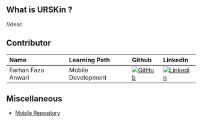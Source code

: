 ## What is URSKin ?

//desc

## Contributor
| Name | Learning Path | Github | LinkedIn |
| :-- | :-- | :-- | :-- |
| Farhan Faza Anwari | Mobile Development | [![GitHub][github-shield]][github-faza] | [![Linkedin][linkedin-shield]][linkedin-faza] |


## Miscellaneous
- [Mobile Repository](https://github.com/frhnfzaa/URSkin)








[//]: # (LINKS)


[github-faza]: https://github.com/frhnfzaa

[linkedin-faza]: https://www.linkedin.com/in/frhnfzaa/


[github-shield]: https://img.shields.io/badge/github-%23121011.svg?style=for-the-badge&logo=github&logoColor=white
[linkedin-shield]: https://img.shields.io/badge/LinkedIn-0077B5?style=for-the-badge&logo=linkedin&logoColor=white

